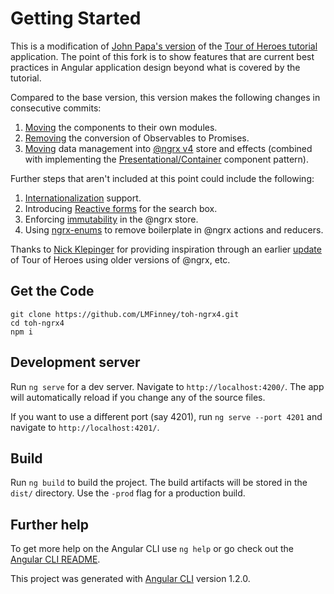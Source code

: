 # Getting Started

This is a modification of [John Papa's version](https://github.com/johnpapa/angular-tour-of-heroes) of 
the [Tour of Heroes tutorial](https://angular.io/tutorial) application. The point of this fork is to 
show features that are current best practices in Angular application design beyond what is covered by
the tutorial.

Compared to the base version, this version makes the following changes in consecutive commits:
1. [Moving](https://github.com/LMFinney/toh-ngrx4/commit/74b2b11da111dc966fcc1c237ed85de95c118445) the components to their own modules.
2. [Removing](https://github.com/LMFinney/toh-ngrx4/commit/d0a15dedbd1ff8257bf93040e75cf6daff7e9ea5) the conversion of Observables to Promises.
3. [Moving](https://github.com/LMFinney/toh-ngrx4/commit/9a1a7b92a64f92573c2bd6e565c57ae18e100751) data management into
 [@ngrx v4](https://github.com/ngrx/platform) store and effects (combined with implementing the 
[Presentational/Container](https://medium.com/@dan_abramov/smart-and-dumb-components-7ca2f9a7c7d0) component pattern).

Further steps that aren't included at this point could include the following:
1. [Internationalization](https://angular.io/guide/i18n) support.
2. Introducing [Reactive forms](https://angular.io/guide/reactive-forms) for the search box.
3. Enforcing [immutability](https://github.com/ngrx/store/issues/290) in the @ngrx store.
4. Using [ngrx-enums](https://github.com/LMFinney/ngrx-enums) to remove boilerplate in @ngrx actions and reducers.

Thanks to [Nick Klepinger](http://bodiddlie.github.io/ng-2-toh-with-ngrx-suite/) for providing inspiration through an earlier 
[update](https://github.com/bodiddlie/rxheroes) of Tour of Heroes using older versions of @ngrx, etc.

## Get the Code
```
git clone https://github.com/LMFinney/toh-ngrx4.git
cd toh-ngrx4
npm i
```

## Development server

Run `ng serve` for a dev server. Navigate to `http://localhost:4200/`. The app will automatically reload if you change any of the source files.

If you want to use a different port (say 4201), run `ng serve --port 4201` and navigate to `http://localhost:4201/`.

## Build

Run `ng build` to build the project. The build artifacts will be stored in the `dist/` directory. Use the `-prod` flag for a production build.

## Further help

To get more help on the Angular CLI use `ng help` or go check out the [Angular CLI README](https://github.com/angular/angular-cli/blob/master/README.md).

This project was generated with [Angular CLI](https://github.com/angular/angular-cli) version 1.2.0.

